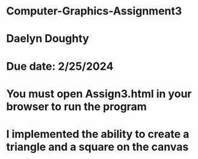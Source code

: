 # Computer-Graphics-Assignment3
# Daelyn Doughty
# Due date: 2/25/2024
# You must open Assign3.html in your browser to run the program
# I implemented the ability to create a triangle and a square on the canvas